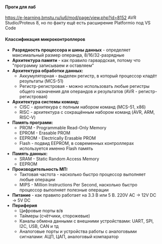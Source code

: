#### Проги для лаб

https://e-learning.bmstu.ru/iu6/mod/page/view.php?id=8152
AVR Studio/Proteus 8, но по факту ещё есть расширение Platformio под VS Code

#### Классификация микроконтроллеров

* **Разрядность процессора и шины данных** - определяет максимальный размер операнда, 8/16/32-разрядные
* **Архитектура памяти** - как правило гарвардская, потому что "программу записываем и оставляем"
* **Архитектура обработки данных:**
  * Аккумуляторная - выделен регистр, в который процессор кладёт результаты (MCS-51)
  * Регистр-регистровая - можно использовать любые регистры общего назначения для операндов и результатов
    (AVR - регистр-регистровая)
* **Архитектура системы команд:**
  * CISC - архитекура с полным набором команд (MCS-51, x86)
  * RISC - архитектура с сокращённым набором команд (AVR, ARM, RISC-V)
* **Память программ:**
  * PROM - Programmable Read-Only Memory
  * EPROM - Erasable PROM
  * EEPROM - Electrically Erasable PROM
  * Flash - подвид EEPROM, в современных контроллерах используется именно Flash память
* **Память данных:**
  * SRAM - Static Random Access Memory
  * EEPROM
* **Производительность МП:**
  * Тактовая частота - насколько быстро процессор выполняет любые операции
  * MIPS - Million Instructions Per Second, насколько быстро процессор выполняет полезные операции
* **Питание** - как правило работает на 3.3 В или 5 В. 220V AC -> 12V DC -> 5V DC
* **Периферия**
  * Цифровые порты в/в
  * Таймеры (счётчики, сторожевые)
  * Каналы обмена данными с внешними устройствами: UART, SPI, I2C, USB, CAN и тд
  * Аналоговые порты и устройства работы с аналоговыми сигналами: АЦП, ЦАП, аналоговый компаратор
